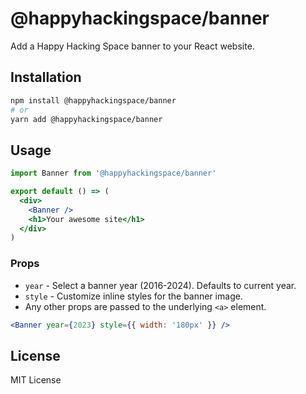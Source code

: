 # @happyhackingspace/banner

Add a Happy Hacking Space banner to your React website.

## Installation

```bash
npm install @happyhackingspace/banner
# or
yarn add @happyhackingspace/banner
```

## Usage

```jsx
import Banner from '@happyhackingspace/banner'

export default () => (
  <div>
    <Banner />
    <h1>Your awesome site</h1>
  </div>
)
```

### Props

- `year` - Select a banner year (2016-2024). Defaults to current year.
- `style` - Customize inline styles for the banner image.
- Any other props are passed to the underlying `<a>` element.

```jsx
<Banner year={2023} style={{ width: '180px' }} />
```

## License

MIT License

